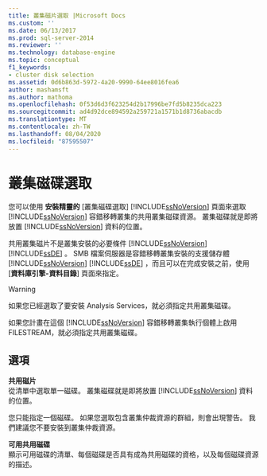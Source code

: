 ```yaml
---
title: 叢集磁片選取 |Microsoft Docs
ms.custom: ''
ms.date: 06/13/2017
ms.prod: sql-server-2014
ms.reviewer: ''
ms.technology: database-engine
ms.topic: conceptual
f1_keywords:
- cluster disk selection
ms.assetid: 0d6b863d-5972-4a20-9990-64ee8016fea6
author: mashamsft
ms.author: mathoma
ms.openlocfilehash: 0f53d6d3f623254d2b17996be7fd5b8235dca223
ms.sourcegitcommit: ad4d92dce894592a259721a1571b1d8736abacdb
ms.translationtype: MT
ms.contentlocale: zh-TW
ms.lasthandoff: 08/04/2020
ms.locfileid: "87595507"
---
```

# <a name="cluster-disk-selection"></a>叢集磁碟選取
  您可以使用 **安裝精靈的** [叢集磁碟選取] [!INCLUDE[ssNoVersion](../../includes/ssnoversion-md.md)] 頁面來選取 [!INCLUDE[ssNoVersion](../../includes/ssnoversion-md.md)] 容錯移轉叢集的共用叢集磁碟資源。 叢集磁碟就是即將放置 [!INCLUDE[ssNoVersion](../../includes/ssnoversion-md.md)] 資料的位置。  
  
 共用叢集磁片不是叢集安裝的必要條件 [!INCLUDE[ssNoVersion](../../includes/ssnoversion-md.md)] [!INCLUDE[ssDE](../../includes/ssde-md.md)] 。 SMB 檔案伺服器是容錯移轉叢集安裝的支援儲存體 [!INCLUDE[ssNoVersion](../../includes/ssnoversion-md.md)] [!INCLUDE[ssDE](../../includes/ssde-md.md)] ，而且可以在完成安裝之前，使用 [**資料庫引擎-資料目錄**] 頁面來指定。  
  
> [!WARNING]  
>  如果您已經選取了要安裝 Analysis Services，就必須指定共用叢集磁碟。  
>   
>  如果您計畫在這個 [!INCLUDE[ssNoVersion](../../includes/ssnoversion-md.md)] 容錯移轉叢集執行個體上啟用 FILESTREAM，就必須指定共用叢集磁碟。  
  
## <a name="options"></a>選項  
 **共用磁片**  
 從清單中選取單一磁碟。 叢集磁碟就是即將放置 [!INCLUDE[ssNoVersion](../../includes/ssnoversion-md.md)] 資料的位置。  
  
 您只能指定一個磁碟。 如果您選取包含叢集仲裁資源的群組，則會出現警告。 我們建議您不要安裝到叢集仲裁資源。  
  
 **可用共用磁碟**  
 顯示可用磁碟的清單、每個磁碟是否具有成為共用磁碟的資格，以及每個磁碟資源的描述。  
  
  
